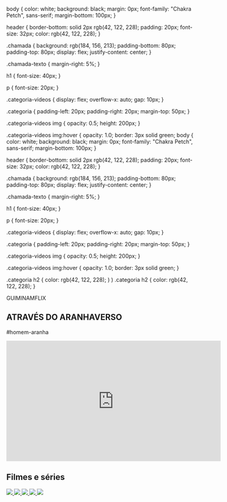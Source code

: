 body { color: white; background: black; margin: 0px; font-family: "Chakra Petch", sans-serif; margin-bottom: 100px; }

header { border-bottom: solid 2px rgb(42, 122, 228); padding: 20px; font-size: 32px; color: rgb(42, 122, 228); }

.chamada { background: rgb(184, 156, 213); padding-bottom: 80px; padding-top: 80px; display: flex; justify-content: center; }

.chamada-texto { margin-right: 5%; }

h1 { font-size: 40px; }

p { font-size: 20px; }

.categoria-videos { display: flex; overflow-x: auto; gap: 10px; }

.categoria { padding-left: 20px; padding-right: 20px; margin-top: 50px; }

.categoria-videos img { opacity: 0.5; height: 200px; }

.categoria-videos img:hover { opacity: 1.0; border: 3px solid green; body { color: white; background: black; margin: 0px; font-family: "Chakra Petch", sans-serif; margin-bottom: 100px; }

header { border-bottom: solid 2px rgb(42, 122, 228); padding: 20px; font-size: 32px; color: rgb(42, 122, 228); }

.chamada { background: rgb(184, 156, 213); padding-bottom: 80px; padding-top: 80px; display: flex; justify-content: center; }

.chamada-texto { margin-right: 5%; }

h1 { font-size: 40px; }

p { font-size: 20px; }

.categoria-videos { display: flex; overflow-x: auto; gap: 10px; }

.categoria { padding-left: 20px; padding-right: 20px; margin-top: 50px; }

.categoria-videos img { opacity: 0.5; height: 200px; }

.categoria-videos img:hover { opacity: 1.0; border: 3px solid green; }

.categoria h2 { color: rgb(42, 122, 228); ) ) .categoria h2 { color: rgb(42, 122, 228); }

<title>Guiminamflix</title> GUIMINAMFLIX

<section class="chamada"> <div class="chamada-texto"> <h1>ATRAVÉS DO ARANHAVERSO</h1> <p>#homem-aranha</p> </div> <div> <iframe width="560" height="315" src="https://www.youtube.com/embed/gt_fAE1Eg2Q?si=EEv-tsY_b1B2OwKE" title="YouTube video player" frameborder="0" allow="accelerometer; autoplay; clipboard-write; encrypted-media; gyroscope; picture-in-picture; web-share" referrerpolicy="strict-origin-when-cross-origin" allowfullscreen></iframe> </div> </section> <section class="categoria"> <h2>Filmes e séries</h2> <div class="categoria-videos"> <a href="https://www.youtube.com/watch?v=cs15QqG6Gjc"> <img src="https://img.youtube.com/vi/cs15QqG6Gjc/maxresdefault.jpg" /> </a> <a href="https://www.youtube.com/watch?v=nCmIwcycUJ8"> <img src="https://img.youtube.com/vi/nCmIwcycUJ8/maxresdefault.jpg" /> </a> <a href="https://www.youtube.com/watch?v=FvRmEapoHRc"> <img src="https://img.youtube.com/vi/FvRmEapoHRc/maxresdefault.jpg" /> </a> <a href="https://www.youtube.com/watch?v=Ipkw_hWW-Hw"> <img src="https://img.youtube.com/vi/Ipkw_hWW-Hw/maxresdefault.jpg" /> </a> <a href="https://www.youtube.com/watch?v=d4DzMNGoyis"> <img src="https://img.youtube.com/vi/d4DzMNGoyis/maxresdefault.jpg" /> </a> </div> </section>

